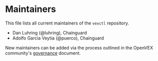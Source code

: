 # Maintainers

This file lists all current maintainers of the `vexctl` repository.

- Dan Luhring (@luhring), Chainguard
- Adolfo García Veytia (@puerco), Chainguard

New maintainers can be added via the process outlined in the OpenVEX community's [governance](https://github.com/openvex/community/blob/main/GOVERNANCE.md) document.
